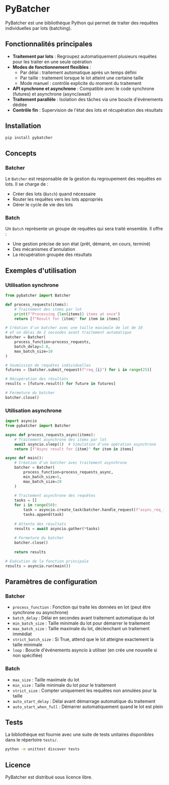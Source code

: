 # PyBatcher

PyBatcher est une bibliothèque Python qui permet de traiter des requêtes individuelles par lots (batching).

## Fonctionnalités principales

- **Traitement par lots** : Regroupez automatiquement plusieurs requêtes pour les traiter en une seule opération
- **Modes de fonctionnement flexibles** :
  - Par délai : traitement automatique après un temps défini
  - Par taille : traitement lorsque le lot atteint une certaine taille
  - Mode manuel : contrôle explicite du moment du traitement
- **API synchrone et asynchrone** : Compatible avec le code synchrone (futures) et asynchrone (async/await)
- **Traitement parallèle** : Isolation des tâches via une boucle d'événements dédiée
- **Contrôle fin** : Supervision de l'état des lots et récupération des résultats

## Installation

```bash
pip install pybatcher
```

## Concepts

### Batcher

Le `Batcher` est responsable de la gestion du regroupement des requêtes en lots. Il se charge de :
- Créer des lots (`Batch`) quand nécessaire
- Router les requêtes vers les lots appropriés
- Gérer le cycle de vie des lots

### Batch

Un `Batch` représente un groupe de requêtes qui sera traité ensemble. Il offre :
- Une gestion précise de son état (prêt, démarré, en cours, terminé)
- Des mécanismes d'annulation
- La récupération groupée des résultats

## Exemples d'utilisation

### Utilisation synchrone

```python
from pybatcher import Batcher

def process_requests(items):
    # Traitement des items par lot
    print(f"Processing {len(items)} items at once")
    return [f"Result for {item}" for item in items]

# Création d'un batcher avec une taille maximale de lot de 10
# et un délai de 2 secondes avant traitement automatique
batcher = Batcher(
    process_function=process_requests,
    batch_delay=2.0,
    max_batch_size=10
)

# Soumission de requêtes individuelles
futures = [batcher.submit_request(f"req_{i}") for i in range(25)]

# Récupération des résultats
results = [future.result() for future in futures]

# Fermeture du batcher
batcher.close()
```

### Utilisation asynchrone

```python
import asyncio
from pybatcher import Batcher

async def process_requests_async(items):
    # Traitement asynchrone des items par lot
    await asyncio.sleep(1)  # Simulation d'une opération asynchrone
    return [f"Async result for {item}" for item in items]

async def main():
    # Création d'un batcher avec traitement asynchrone
    batcher = Batcher(
        process_function=process_requests_async,
        min_batch_size=5,
        max_batch_size=20
    )
    
    # Traitement asynchrone des requêtes
    tasks = []
    for i in range(50):
        task = asyncio.create_task(batcher.handle_request(f"async_req_{i}"))
        tasks.append(task)
    
    # Attente des résultats
    results = await asyncio.gather(*tasks)
    
    # Fermeture du batcher
    batcher.close()
    
    return results

# Exécution de la fonction principale
results = asyncio.run(main())
```

## Paramètres de configuration

### Batcher

- `process_function` : Fonction qui traite les données en lot (peut être synchrone ou asynchrone)
- `batch_delay` : Délai en secondes avant traitement automatique du lot
- `min_batch_size` : Taille minimale du lot pour démarrer le traitement
- `max_batch_size` : Taille maximale du lot, déclenchant un traitement immédiat
- `strict_batch_size` : Si True, attend que le lot atteigne exactement la taille minimale
- `loop` : Boucle d'événements asyncio à utiliser (en crée une nouvelle si non spécifiée)

### Batch

- `max_size` : Taille maximale du lot
- `min_size` : Taille minimale du lot pour le traitement
- `strict_size` : Compter uniquement les requêtes non annulées pour la taille
- `auto_start_delay` : Délai avant démarrage automatique du traitement
- `auto_start_when_full` : Démarrer automatiquement quand le lot est plein

## Tests

La bibliothèque est fournie avec une suite de tests unitaires disponibles dans le répertoire `tests/`.

```bash
python -m unittest discover tests
```

## Licence

PyBatcher est distribué sous licence libre.
